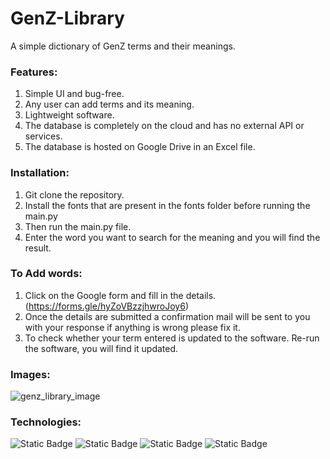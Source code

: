 # GenZ-Library
A simple dictionary of GenZ terms and their meanings.

### Features:
1. Simple UI and bug-free.
2. Any user can add terms and its meaning.
3. Lightweight software.
4. The database is completely on the cloud and has no external API or services.
5. The database is hosted on Google Drive in an Excel file.

### Installation:

1. Git clone the repository.
2. Install the fonts that are present in the fonts folder before running the main.py
3. Then run the main.py file.
4. Enter the word you want to search for the meaning and you will find the result.

### To Add words:

1. Click on the Google form and fill in the details. (https://forms.gle/hyZoVBzzjhwroJoy6)
2. Once the details are submitted a confirmation mail will be sent to you with your response if anything is wrong please fix it.
3. To check whether your term entered is updated to the software. Re-run the software, you will find it updated.

### Images:
![genz_library_image](https://github.com/user-attachments/assets/87549ff1-f9f1-4830-8376-d073a97355a3)

### Technologies:
![Static Badge](https://img.shields.io/badge/FullStackDev-green) ![Static Badge](https://img.shields.io/badge/Python-blue)
![Static Badge](https://img.shields.io/badge/customTkinter-darkblue) ![Static Badge](https://img.shields.io/badge/UIUX-red) 


